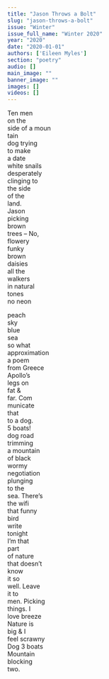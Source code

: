 ```yaml
---
title: "Jason Throws a Bolt"
slug: "jason-throws-a-bolt"
issue: "Winter"
issue_full_name: "Winter 2020"
year: "2020"
date: "2020-01-01"
authors: ['Eileen Myles']
section: "poetry"
audio: []
main_image: ""
banner_image: ""
images: []
videos: []
---
```

Ten men  
on the  
side of a moun  
tain  
dog trying  
to make  
a date  
white snails  
desperately  
clinging to  
the side  
of the  
land.  
Jason  
picking  
brown  
trees – No,  
flowery  
funky  
brown  
daisies  
all the  
walkers  
in natural  
tones  
no neon  

peach  
sky  
blue  
sea  
so what  
approximation  
a poem  
from Greece  
Apollo’s  
legs on  
fat &  
far. Com  
municate  
that  
to a dog.  
5 boats!  
dog road  
trimming  
a mountain  
of black  
wormy  
negotiation  
plunging  
to the  
sea. There’s  
the wifi  
that funny  
bird  
write  
tonight  
I’m that  
part  
of nature  
that doesn’t  
know  
it so  
well. Leave  
it to  
men. Picking  
things. I  
love breeze  
Nature is  
big & I  
feel scrawny  
Dog 3 boats  
Mountain  
blocking  
two.  
